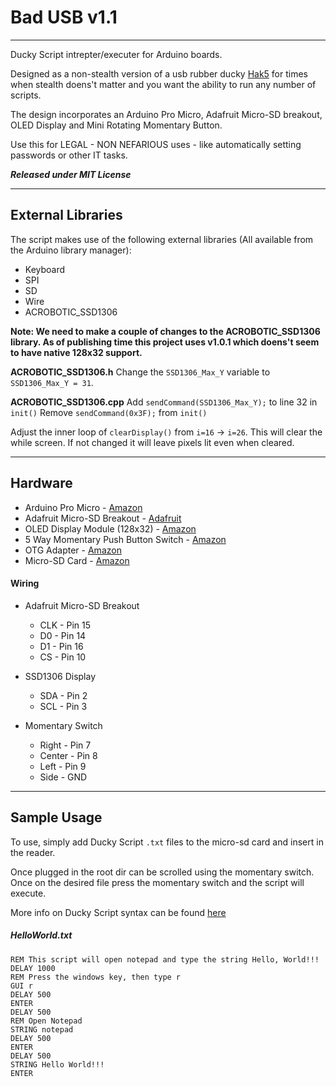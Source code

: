 # Bad USB v1.1
---

Ducky Script intrepter/executer for Arduino boards. 

Designed as a non-stealth version of a usb rubber ducky [Hak5](https://hak5.org/products/usb-rubber-ducky-deluxe) for times when stealth doens't matter and you want the ability to run any number of scripts.

The design incorporates an Arduino Pro Micro, Adafruit Micro-SD breakout, OLED Display and Mini Rotating Momentary Button. 

Use this for LEGAL - NON NEFARIOUS uses - like automatically setting passwords or other IT tasks.

***Released under MIT License***

---

## External Libraries

The script makes use of the following external libraries (All available from the Arduino library manager):
- Keyboard
- SPI
- SD
- Wire
- ACROBOTIC_SSD1306

**Note: We need to make a couple of changes to the ACROBOTIC_SSD1306 library. As of publishing time this project uses v1.0.1 which doens't seem to have native 128x32 support.** 

**ACROBOTIC_SSD1306.h**
Change the `SSD1306_Max_Y` variable to `SSD1306_Max_Y = 31`. 

**ACROBOTIC_SSD1306.cpp**
Add `sendCommand(SSD1306_Max_Y);` to line 32 in `init()`
Remove `sendCommand(0x3F);` from `init()`

Adjust the inner loop of `clearDisplay()` from `i=16` -> `i=26`. This will clear the while screen. If not changed it will leave pixels lit even when cleared.

---

## Hardware

- Arduino Pro Micro - [Amazon](https://www.amazon.com/ARCELI-Atmega32U4-Bootloadered-Development-Microcontroller/dp/B07J2Q3ZD5/ref=sr_1_12_sspa?dchild=1&keywords=Arduino+Pro+Micro&qid=1631213734&sr=8-12-spons&psc=1&spLa=ZW5jcnlwdGVkUXVhbGlmaWVyPUEyTldSSlpVNDdHSVY5JmVuY3J5cHRlZElkPUEwMjUzNzE2MTdEUTI0VUlYOTRZUCZlbmNyeXB0ZWRBZElkPUEwNTgzMDMxVllKNDBaUldENjVUJndpZGdldE5hbWU9c3BfbXRmJmFjdGlvbj1jbGlja1JlZGlyZWN0JmRvTm90TG9nQ2xpY2s9dHJ1ZQ==)
- Adafruit Micro-SD Breakout - [Adafruit](https://www.adafruit.com/product/254)
- OLED Display Module (128x32) - [Amazon](https://www.amazon.com/dp/B079BN2J8V/?coliid=I3BBVOU5FFFGML&colid=3Q4TZ7VNGY5YL&psc=1&ref_=lv_ov_lig_dp_it)
- 5 Way Momentary Push Button Switch - [Amazon](https://www.amazon.com/dp/B0147XLUVS/?coliid=I3BRLOD3YZ3PQI&colid=3Q4TZ7VNGY5YL&psc=1&ref_=lv_ov_lig_dp_it)
- OTG Adapter - [Amazon](https://www.amazon.com/dp/B015GZOHKW/?coliid=I2I3R53QJ40H8L&colid=3Q4TZ7VNGY5YL&psc=1&ref_=lv_ov_lig_dp_it)
- Micro-SD Card - [Amazon](https://www.amazon.com/SanDisk-128GB-MicroSDXC-Ultra-Memory/dp/B07XDCZ9J3/ref=sr_1_11?dchild=1&keywords=micro+sd+card&qid=1631213922&sr=8-11)

#### Wiring
- Adafruit Micro-SD Breakout
    - CLK    - Pin 15
    - D0     - Pin 14
    - D1     - Pin 16
    - CS     - Pin 10

- SSD1306 Display
    - SDA    - Pin 2
    - SCL    - Pin 3

- Momentary Switch
    - Right  - Pin 7
    - Center - Pin 8
    - Left   - Pin 9
    - Side   - GND

---

## Sample Usage

To use, simply add Ducky Script `.txt` files to the micro-sd card and insert in the reader. 

Once plugged in the root dir can be scrolled using the momentary switch. Once on the desired file press the momentary switch and the script will execute. 

More info on Ducky Script syntax can be found [here](https://docs.hak5.org/hc/en-us/articles/360010555153-Ducky-Script-the-USB-Rubber-Ducky-language)

##### HelloWorld.txt
```
REM This script will open notepad and type the string Hello, World!!!
DELAY 1000
REM Press the windows key, then type r 
GUI r
DELAY 500
ENTER
DELAY 500
REM Open Notepad
STRING notepad
DELAY 500
ENTER
DELAY 500
STRING Hello World!!!
ENTER
```
